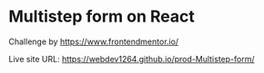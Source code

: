 # Multistep form on React
Challenge by https://www.frontendmentor.io/

Live site URL: https://webdev1264.github.io/prod-Multistep-form/